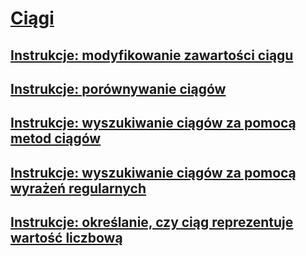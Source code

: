 # [Ciągi](index.md)
## [Instrukcje: modyfikowanie zawartości ciągu](how-to-modify-string-contents.md)
## [Instrukcje: porównywanie ciągów](how-to-compare-strings.md)
## [Instrukcje: wyszukiwanie ciągów za pomocą metod ciągów](how-to-search-strings-using-string-methods.md)
## [Instrukcje: wyszukiwanie ciągów za pomocą wyrażeń regularnych](how-to-search-strings-using-regular-expressions.md)
## [Instrukcje: określanie, czy ciąg reprezentuje wartość liczbową](how-to-determine-whether-a-string-represents-a-numeric-value.md)

